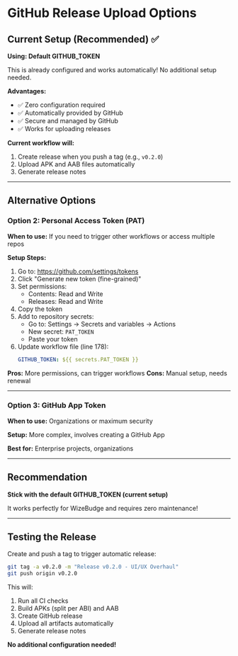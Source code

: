 # GitHub Release Upload Options

## Current Setup (Recommended) ✅

**Using: Default GITHUB_TOKEN**

This is already configured and works automatically! No additional setup needed.

**Advantages:**
- ✅ Zero configuration required
- ✅ Automatically provided by GitHub
- ✅ Secure and managed by GitHub
- ✅ Works for uploading releases

**Current workflow will:**
1. Create release when you push a tag (e.g., `v0.2.0`)
2. Upload APK and AAB files automatically
3. Generate release notes

---

## Alternative Options

### Option 2: Personal Access Token (PAT)

**When to use:** If you need to trigger other workflows or access multiple repos

**Setup Steps:**
1. Go to: https://github.com/settings/tokens
2. Click "Generate new token (fine-grained)"
3. Set permissions:
   - Contents: Read and Write
   - Releases: Read and Write
4. Copy the token
5. Add to repository secrets:
   - Go to: Settings → Secrets and variables → Actions
   - New secret: `PAT_TOKEN`
   - Paste your token
6. Update workflow file (line 178):
   ```yaml
   GITHUB_TOKEN: ${{ secrets.PAT_TOKEN }}
   ```

**Pros:** More permissions, can trigger workflows
**Cons:** Manual setup, needs renewal

---

### Option 3: GitHub App Token

**When to use:** Organizations or maximum security

**Setup:** More complex, involves creating a GitHub App

**Best for:** Enterprise projects, organizations

---

## Recommendation

**Stick with the default GITHUB_TOKEN (current setup)**

It works perfectly for WizeBudge and requires zero maintenance!

---

## Testing the Release

Create and push a tag to trigger automatic release:

```bash
git tag -a v0.2.0 -m "Release v0.2.0 - UI/UX Overhaul"
git push origin v0.2.0
```

This will:
1. Run all CI checks
2. Build APKs (split per ABI) and AAB
3. Create GitHub release
4. Upload all artifacts automatically
5. Generate release notes

**No additional configuration needed!**
